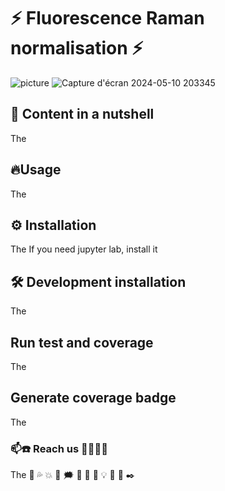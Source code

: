 # ⚡ Fluorescence Raman normalisation ⚡

![picture](https://github.com/jojorichard/Fluorescence_Raman_normalisation/assets/160879372/22fd9a95-884a-421d-abfe-041311cd3af8)
![Capture d'écran 2024-05-10 203345](https://github.com/jojorichard/Fluorescence_Raman_normalisation/assets/160879372/6c230a04-e5e5-43e0-9218-f44ae51f7aee)


## 🎯 Content in a nutshell
The
## 🔥Usage
The
## ⚙️ Installation
The
If you need jupyter lab, install it

## 🛠️ Development installation
The
## Run test and coverage
The
## Generate coverage badge
The
### 📫☎️ Reach us 👩‍💻👨‍💻
The
💫
💦
💥
💯
🗯️
🧭
🚨
🔌
💡
 	🔎
   	📄
     	✒️
